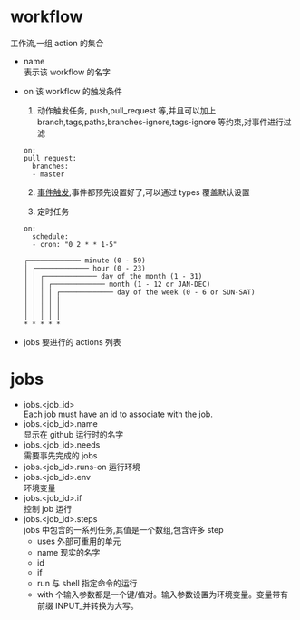 # workflow

工作流,一组 action 的集合

- name  
  表示该 workflow 的名字
- on
  该 workflow 的触发条件

  1. 动作触发任务, push,pull_request 等,并且可以加上 branch,tags,paths,branches-ignore,tags-ignore 等约束,对事件进行过滤

  ```
  on:
  pull_request:
    branches:
    - master
  ```

  2. [事件触发](https://help.github.com/en/articles/events-that-trigger-workflows#webhook-events),事件都预先设置好了,可以通过 types 覆盖默认设置

  3. 定时任务

  ```
  on:
    schedule:
    - cron: "0 2 * * 1-5"
  ```

  ```
  ┌───────────── minute (0 - 59)
  │ ┌───────────── hour (0 - 23)
  │ │ ┌───────────── day of the month (1 - 31)
  │ │ │ ┌───────────── month (1 - 12 or JAN-DEC)
  │ │ │ │ ┌───────────── day of the week (0 - 6 or SUN-SAT)
  │ │ │ │ │
  │ │ │ │ │
  │ │ │ │ │
  * * * * *
  ```

- jobs
  要进行的 actions 列表

# jobs

- jobs.<job_id>  
  Each job must have an id to associate with the job.
- jobs.<job_id>.name  
  显示在 github 运行时的名字
- jobs.<job_id>.needs  
  需要事先完成的 jobs
- jobs.<job_id>.runs-on
  运行环境
- jobs.<job_id>.env  
  环境变量
- jobs.<job_id>.if  
  控制 job 运行
- jobs.<job_id>.steps  
  jobs 中包含的一系列任务,其值是一个数组,包含许多 step
  - uses 外部可重用的单元
  - name 现实的名字
  - id
  - if
  - run 与 shell 指定命令的运行
  - with 个输入参数都是一个键/值对。输入参数设置为环境变量。变量带有前缀 INPUT\_并转换为大写。
